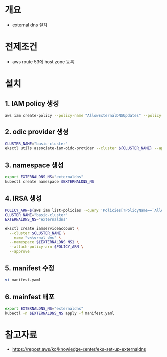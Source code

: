 # 개요
* external dns 설치

# 전제조건
* aws route 53에 host zone 등록

# 설치
## 1. IAM policy 생성
```bash
aws iam create-policy --policy-name "AllowExternalDNSUpdates" --policy-document file://policy.json
```

## 2. odic provider 생성
```bash
CLUSTER_NAME="basic-cluster"
eksctl utils associate-iam-oidc-provider --cluster ${CLUSTER_NAME} --approve
```

## 3. namespace 생성
```bash
export EXTERNALDNS_NS="externaldns"
kubectl create namespace $EXTERNALDNS_NS
```

## 4. IRSA 생성
```bash
POLICY_ARN=$(aws iam list-policies --query 'Policies[?PolicyName==`AllowExternalDNSUpdates`].Arn' --output text)
CLUSTER_NAME="basic-cluster"
EXTERNALDNS_NS="externaldns"

eksctl create iamserviceaccount \
  --cluster $CLUSTER_NAME \
  --name "external-dns" \
  --namespace ${EXTERNALDNS_NS} \
  --attach-policy-arn $POLICY_ARN \
  --approve
```

## 5. manifest 수정
```bash
vi manifest.yaml
```

## 6. mainfest 배포
```bash
export EXTERNALDNS_NS="externaldns"
kubectl -n $EXTERNALDNS_NS apply -f manifest.yaml
```


# 참고자료
* https://repost.aws/ko/knowledge-center/eks-set-up-externaldns
